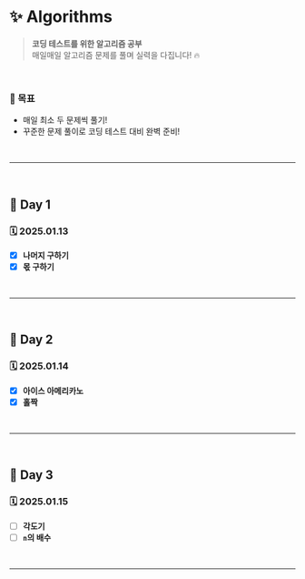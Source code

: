 # ✨ Algorithms

> **코딩 테스트를 위한 알고리즘 공부**  
> 매일매일 알고리즘 문제를 풀며 실력을 다집니다! 🔥

<br>

### 📌 목표

- 매일 최소 두 문제씩 풀기!
- 꾸준한 문제 풀이로 코딩 테스트 대비 완벽 준비!

<br>

---

<br>

## 🌻 Day 1

### 🗓️ 2025.01.13

- [x] **나머지 구하기**
- [x] **몫 구하기**

<br>

---

<br>

## 🌻 Day 2

### 🗓️ 2025.01.14

- [x] **아이스 아메리카노**
- [x] **홀짝**

<br>

---

<br>

## 🌻 Day 3

### 🗓️ 2025.01.15

- [ ] **각도기**
- [ ] **`n`의 배수**

<br>

---
